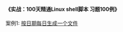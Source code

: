 #### 《实战：100天精通Linux shell脚本 习题100例》



案例1: [按日期每日生成一个文件](https://github.com/Ivan-yyq/shell100/blob/master/codes/1.md)
</br>
